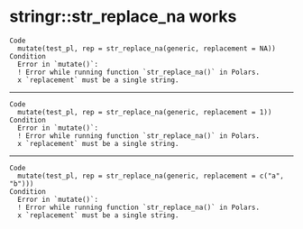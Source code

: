# stringr::str_replace_na works

    Code
      mutate(test_pl, rep = str_replace_na(generic, replacement = NA))
    Condition
      Error in `mutate()`:
      ! Error while running function `str_replace_na()` in Polars.
      x `replacement` must be a single string.

---

    Code
      mutate(test_pl, rep = str_replace_na(generic, replacement = 1))
    Condition
      Error in `mutate()`:
      ! Error while running function `str_replace_na()` in Polars.
      x `replacement` must be a single string.

---

    Code
      mutate(test_pl, rep = str_replace_na(generic, replacement = c("a", "b")))
    Condition
      Error in `mutate()`:
      ! Error while running function `str_replace_na()` in Polars.
      x `replacement` must be a single string.

